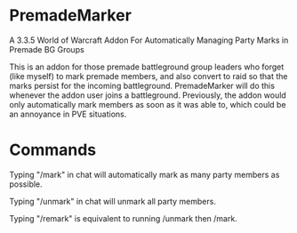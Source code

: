 # PremadeMarker
A 3.3.5 World of Warcraft Addon For Automatically Managing Party Marks in Premade BG Groups

This is an addon for those premade battleground group leaders who forget (like myself) to mark premade members, and also convert to raid so that the marks persist for the incoming battleground. PremadeMarker will do this whenever the addon user joins a battleground. Previously, the addon would only automatically mark members as soon as it was able to, which could be an annoyance in PVE situations.

# Commands
Typing "/mark" in chat will automatically mark as many party members as possible.

Typing "/unmark" in chat will unmark all party members.

Typing "/remark" is equivalent to running /unmark then /mark.
